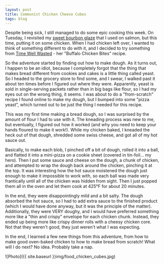 ```yaml
---
layout: post
title: Communist Chicken Cheese Cubes
tags: blog
---
```



Despite being sick, I still managed to do some epic cooking this week. On Tuesday, I revisited my <a href="http://isharacomix.org/2011/10/16/bourbon-blogs-and-bitter-roommates">sweet bourbon glaze</a> that I used on salmon, but this time, putting it on some chicken. When I had chicken left over, I wanted to think of something different to do with it, and I decided to try something from <a href="https://vandersg.wordpress.com/2011/11/08/buffalo-chicken-bites/">Time Well Wasted</a> - her "Buffalo Chicken Bites" recipe.

So the adventure started by finding out how to make dough. As it turns out, I happen to be an idiot, because I completely forgot that the thing that makes bread different from cookies and cakes is a little thing called yeast. So I headed to the grocery store to find some, and I swear, I walked past it about ten times before I figured out where they were. Apparently, yeast is sold in single-serving packets rather than in big bags like flour, so I had my eyes out on the wrong thing, it seems. I was about to do a "from-scratch" recipe I found online to make my dough, but I bumped into some "pizza yeast", which turned out to be just the thing I needed for this recipe.

This was my first time making a bread dough, so I was surprised by the amount of flour I had to use with it. The kneading process was new to me, but eventually, I figured out how it worked (and why you need to keep your hands floured to make it work!). While my chicken baked, I kneaded the heck out of that dough, shredded some swiss cheese, and got all of my hot sauce out.

Basically, to make each blob, I pinched off a bit of dough, rolled it into a ball, and flatted it into a mini-pizza on a cookie sheet (covered in tin-foil... my hero). Then I put some sauce and cheese on the dough, a chunk of chicken, and attempted to wrap the dough back around the chicken, pinching it at the top. It was interesting how the hot sauce moistened the dough just enough to make it impossible to work with, so each ball was made very frantically until all of the chicken was hidden from sight. Then I just popped them all in the oven and let them cook at 425&deg;F for about 20 minutes.

In the end, they were disappointingly mild and a bit salty. The dough absorbed the hot sauce, so I had to add extra sauce to the finished product (which I would have done anyway, but it was the principle of the matter). Additionally, they were VERY doughy, and I would have preferred something more like a "thin and crispy" envelope for each chicken chunk. Instead, they ended up being more like crispy dinner rolls with a cheesy chicken core. Not that they weren't good, they just weren't what I was expecting.

In the end, I learned a few new things from this adventure, from how to make good oven-baked chicken to how to make bread from scratch! What will I do next? No idea. Probably take a nap.

![Photo]({{ site.baseurl }}img/food_chicken_cubes.jpg)


